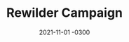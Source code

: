 ---
layout: default
title: Rewilder Campaign
date: 2021-11-01 -0300
categories: Branding, UX, UI, Frontend, Illustration
image: /img/rewilder-app.png
---